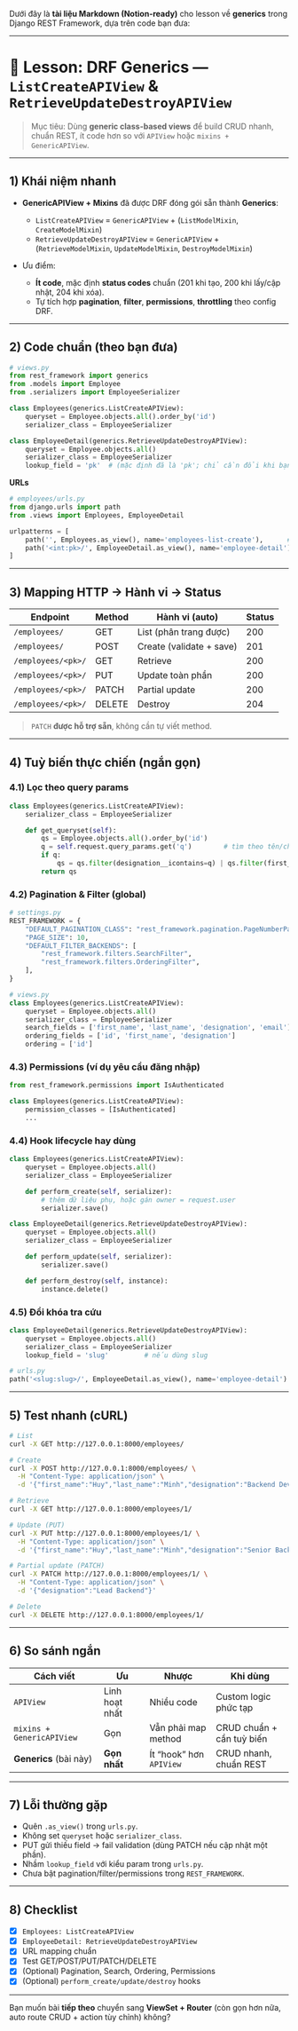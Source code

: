 Dưới đây là **tài liệu Markdown (Notion-ready)** cho lesson về **generics** trong Django REST Framework, dựa trên code bạn đưa:

---

# 📘 Lesson: DRF Generics — `ListCreateAPIView` & `RetrieveUpdateDestroyAPIView`

> Mục tiêu: Dùng **generic class-based views** để build CRUD nhanh, chuẩn REST, ít code hơn so với `APIView` hoặc `mixins + GenericAPIView`.

---

## 1) Khái niệm nhanh

- **GenericAPIView + Mixins** đã được DRF đóng gói sẵn thành **Generics**:

  - `ListCreateAPIView` = `GenericAPIView` + (`ListModelMixin`, `CreateModelMixin`)
  - `RetrieveUpdateDestroyAPIView` = `GenericAPIView` + (`RetrieveModelMixin`, `UpdateModelMixin`, `DestroyModelMixin`)

- Ưu điểm:

  - **Ít code**, mặc định **status codes** chuẩn (201 khi tạo, 200 khi lấy/cập nhật, 204 khi xóa).
  - Tự tích hợp **pagination**, **filter**, **permissions**, **throttling** theo config DRF.

---

## 2) Code chuẩn (theo bạn đưa)

```python
# views.py
from rest_framework import generics
from .models import Employee
from .serializers import EmployeeSerializer

class Employees(generics.ListCreateAPIView):
    queryset = Employee.objects.all().order_by('id')
    serializer_class = EmployeeSerializer

class EmployeeDetail(generics.RetrieveUpdateDestroyAPIView):
    queryset = Employee.objects.all()
    serializer_class = EmployeeSerializer
    lookup_field = 'pk'  # (mặc định đã là 'pk'; chỉ cần đổi khi bạn dùng field khác)
```

**URLs**

```python
# employees/urls.py
from django.urls import path
from .views import Employees, EmployeeDetail

urlpatterns = [
    path('', Employees.as_view(), name='employees-list-create'),      # /employees/
    path('<int:pk>/', EmployeeDetail.as_view(), name='employee-detail')  # /employees/1/
]
```

---

## 3) Mapping HTTP → Hành vi → Status

| Endpoint           | Method | Hành vi (auto)           | Status |
| ------------------ | ------ | ------------------------ | ------ |
| `/employees/`      | GET    | List (phân trang được)   | 200    |
| `/employees/`      | POST   | Create (validate + save) | 201    |
| `/employees/<pk>/` | GET    | Retrieve                 | 200    |
| `/employees/<pk>/` | PUT    | Update toàn phần         | 200    |
| `/employees/<pk>/` | PATCH  | Partial update           | 200    |
| `/employees/<pk>/` | DELETE | Destroy                  | 204    |

> `PATCH` **được hỗ trợ sẵn**, không cần tự viết method.

---

## 4) Tuỳ biến thực chiến (ngắn gọn)

### 4.1) Lọc theo query params

```python
class Employees(generics.ListCreateAPIView):
    serializer_class = EmployeeSerializer

    def get_queryset(self):
        qs = Employee.objects.all().order_by('id')
        q = self.request.query_params.get('q')        # tìm theo tên/chức danh
        if q:
            qs = qs.filter(designation__icontains=q) | qs.filter(first_name__icontains=q)
        return qs
```

### 4.2) Pagination & Filter (global)

```python
# settings.py
REST_FRAMEWORK = {
    "DEFAULT_PAGINATION_CLASS": "rest_framework.pagination.PageNumberPagination",
    "PAGE_SIZE": 10,
    "DEFAULT_FILTER_BACKENDS": [
        "rest_framework.filters.SearchFilter",
        "rest_framework.filters.OrderingFilter",
    ],
}
```

```python
# views.py
class Employees(generics.ListCreateAPIView):
    queryset = Employee.objects.all()
    serializer_class = EmployeeSerializer
    search_fields = ['first_name', 'last_name', 'designation', 'email']
    ordering_fields = ['id', 'first_name', 'designation']
    ordering = ['id']
```

### 4.3) Permissions (ví dụ yêu cầu đăng nhập)

```python
from rest_framework.permissions import IsAuthenticated

class Employees(generics.ListCreateAPIView):
    permission_classes = [IsAuthenticated]
    ...
```

### 4.4) Hook lifecycle hay dùng

```python
class Employees(generics.ListCreateAPIView):
    queryset = Employee.objects.all()
    serializer_class = EmployeeSerializer

    def perform_create(self, serializer):
        # thêm dữ liệu phụ, hoặc gán owner = request.user
        serializer.save()
```

```python
class EmployeeDetail(generics.RetrieveUpdateDestroyAPIView):
    queryset = Employee.objects.all()
    serializer_class = EmployeeSerializer

    def perform_update(self, serializer):
        serializer.save()

    def perform_destroy(self, instance):
        instance.delete()
```

### 4.5) Đổi khóa tra cứu

```python
class EmployeeDetail(generics.RetrieveUpdateDestroyAPIView):
    queryset = Employee.objects.all()
    serializer_class = EmployeeSerializer
    lookup_field = 'slug'         # nếu dùng slug
```

```python
# urls.py
path('<slug:slug>/', EmployeeDetail.as_view(), name='employee-detail')
```

---

## 5) Test nhanh (cURL)

```bash
# List
curl -X GET http://127.0.0.1:8000/employees/

# Create
curl -X POST http://127.0.0.1:8000/employees/ \
  -H "Content-Type: application/json" \
  -d '{"first_name":"Huy","last_name":"Minh","designation":"Backend Dev","email":"huy@example.com"}'

# Retrieve
curl -X GET http://127.0.0.1:8000/employees/1/

# Update (PUT)
curl -X PUT http://127.0.0.1:8000/employees/1/ \
  -H "Content-Type: application/json" \
  -d '{"first_name":"Huy","last_name":"Minh","designation":"Senior Backend","email":"huy@example.com"}'

# Partial update (PATCH)
curl -X PATCH http://127.0.0.1:8000/employees/1/ \
  -H "Content-Type: application/json" \
  -d '{"designation":"Lead Backend"}'

# Delete
curl -X DELETE http://127.0.0.1:8000/employees/1/
```

---

## 6) So sánh ngắn

| Cách viết                 | Ưu             | Nhược                   | Khi dùng                  |
| ------------------------- | -------------- | ----------------------- | ------------------------- |
| `APIView`                 | Linh hoạt nhất | Nhiều code              | Custom logic phức tạp     |
| `mixins + GenericAPIView` | Gọn            | Vẫn phải map method     | CRUD chuẩn + cần tuỳ biến |
| **Generics** (bài này)    | **Gọn nhất**   | Ít “hook” hơn `APIView` | CRUD nhanh, chuẩn REST    |

---

## 7) Lỗi thường gặp

- Quên `.as_view()` trong `urls.py`.
- Không set `queryset` hoặc `serializer_class`.
- PUT gửi thiếu field → fail validation (dùng PATCH nếu cập nhật một phần).
- Nhầm `lookup_field` với kiểu param trong `urls.py`.
- Chưa bật pagination/filter/permissions trong `REST_FRAMEWORK`.

---

## 8) Checklist

- [x] `Employees: ListCreateAPIView`
- [x] `EmployeeDetail: RetrieveUpdateDestroyAPIView`
- [x] URL mapping chuẩn
- [x] Test GET/POST/PUT/PATCH/DELETE
- [x] (Optional) Pagination, Search, Ordering, Permissions
- [x] (Optional) `perform_create/update/destroy` hooks

---

Bạn muốn bài **tiếp theo** chuyển sang **ViewSet + Router** (còn gọn hơn nữa, auto route CRUD + action tùy chỉnh) không?

